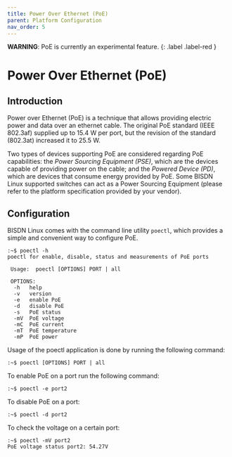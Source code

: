 ```yaml
---
title: Power Over Ethernet (PoE)
parent: Platform Configuration
nav_order: 5
---
```


**WARNING**: PoE is currently an experimental feature.
{: .label .label-red }

# Power Over Ethernet (PoE)

## Introduction

Power over Ethernet (PoE) is a technique that allows providing electric power and data over an ethernet cable. The original PoE standard (IEEE 802.3af) supplied up to 15.4 W per port, but the revision of the standard (802.3at) increased it to 25.5 W.

Two types of devices supporting PoE are considered regarding PoE capabilities: the *Power Sourcing Equipment (PSE)*, which are the devices capable of providing power on the cable; and the *Powered Device (PD)*, which are devices that consume energy provided by PoE. Some BISDN Linux supported switches can act as a Power Sourcing Equipment (please refer to the platform specification provided by your vendor).  

## Configuration

BISDN Linux comes with the command line utility `poectl`, which provides a simple and convenient way to configure PoE.

```
:~$ poectl -h
poectl for enable, disable, status and measurements of PoE ports
 
 Usage:  poectl [OPTIONS] PORT | all
 
 OPTIONS:
  -h   help
  -v   version
  -e   enable PoE
  -d   disable PoE
  -s   PoE status
  -mV  PoE voltage
  -mC  PoE current
  -mT  PoE temperature
  -mP  PoE power
```

Usage of the poectl application is done by running the following command:

```
:~$ poectl [OPTIONS] PORT | all
```

To enable PoE on a port run the following command:

```
:~$ poectl -e port2
```

To disable PoE on a port:

```
:~$ poectl -d port2
```

To check the voltage on a certain port:

```
:~$ poectl -mV port2
PoE voltage status port2: 54.27V
```

